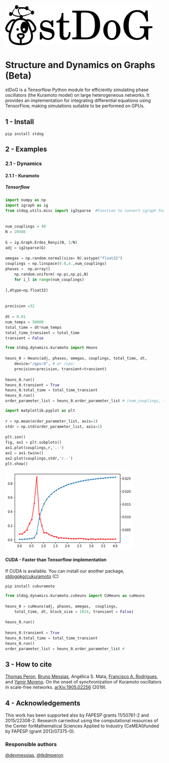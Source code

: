# ![](stdog.png) 
# Structure and Dynamics on Graphs (Beta)

stDoG is a Tensorflow Python module for efficiently simulating phase oscillators (the Kuramoto model) on large heterogeneous networks. It provides an implementation for integrating differential equations using TensorFlow, making simulations suitable to be performed on GPUs.

## 1 - Install

```
pip install stdog
```


## 2 - Examples

### 2.1 - Dynamics

#### 2.1.1 - Kuramoto

##### Tensorflow
```python
import numpy as np
import igraph as ig
from stdog.utils.misc import ig2sparse  #Function to convert igraph format to sparse matrix


num_couplings = 40
N = 20480

G = ig.Graph.Erdos_Renyi(N, 3/N)
adj = ig2sparse(G)

omegas = np.random.normal(size= N).astype("float32")
couplings = np.linspace(0.0,4.,num_couplings)
phases =  np.array([
    np.random.uniform(-np.pi,np.pi,N)
    for i_l in range(num_couplings)

],dtype=np.float32)


precision =32

dt = 0.01
num_temps = 50000
total_time = dt*num_temps
total_time_transient = total_time
transient = False
```

```python
from stdog.dynamics.kuramoto import Heuns

heuns_0 = Heuns(adj, phases, omegas, couplings, total_time, dt,         
    device="/gpu:0", # or /cpu:
    precision=precision, transient=transient)

heuns_0.run()
heuns_0.transient = True
heuns_0.total_time = total_time_transient
heuns_0.run()
order_parameter_list = heuns_0.order_parameter_list # (num_couplings, total_time//dt)
```
```python
import matplotlib.pyplot as plt

r = np.mean(order_parameter_list, axis=1)
stdr = np.std(order_parameter_list, axis=1)

plt.ion()
fig, ax1 = plt.subplots()
ax1.plot(couplings,r,'.-')
ax2 = ax1.twinx()
ax2.plot(couplings,stdr,'r.-')
plt.show()
```
![](docs/imgs/heuns_tf.png)

#### CUDA - Faster than Tensorflow implementation

If CUDA is available. You can install our another package,
[stdogpkg/cukuramoto](https://github.com/stdogpkg/cukuramoto) (C)
```
pip install cukuramoto
```

```python
from stdog.dynamics.kuramoto.cuheuns import CUHeuns as cuHeuns

heuns_0 = cuHeuns(adj, phases, omegas,  couplings,
    total_time, dt, block_size = 1024, transient = False)

heuns_0.run()

heuns_0.transient = True
heuns_0.total_time = total_time_transient
heuns_0.run()
order_parameter_list = heuns_0.order_parameter_list #
```

## 3 - How to cite

[Thomas Peron](https://tkdmperon.github.io/), [Bruno Messias](http://brunomessias.com/), Angélica S. Mata, [Francisco A. Rodrigues](http://conteudo.icmc.usp.br/pessoas/francisco/), and [Yamir Moreno](http://cosnet.bifi.es/people/yamir-moreno/). On the onset of synchronization of Kuramoto oscillators in scale-free networks. [arXiv:1905.02256](https://arxiv.org/abs/1905.02256) (2019).

## 4 - Acknowledgements

This work has been supported also by FAPESP grants  11/50761-2  and  2015/22308-2.   Research  carriedout using the computational resources of the Center forMathematical  Sciences  Applied  to  Industry  (CeMEAI)funded by FAPESP (grant 2013/07375-0).
 
### Responsible authors

[@devmessias](https://github.com/devmessias), [@tkdmperon](https://github.com/tkdmperon)
